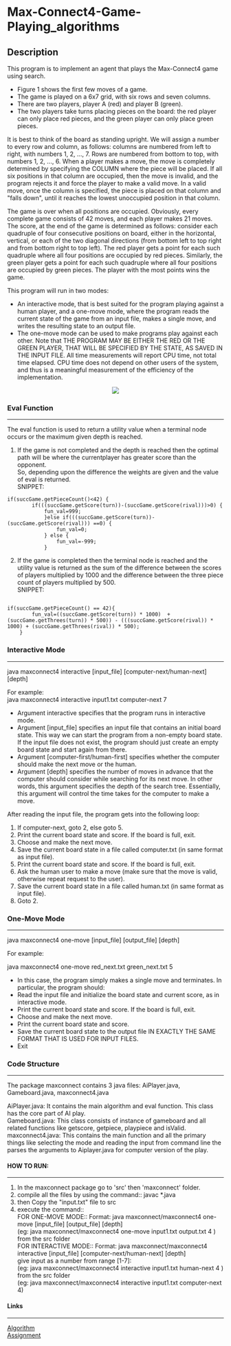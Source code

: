 # Max-Connect4-Game-Playing_algorithms
  

Description
---

This program is to implement an agent that plays the Max-Connect4 game using search.   
*	Figure 1 shows the first few moves of a game.   
*	The game is played on a 6x7 grid, with six rows and seven columns.   
*	There are two players, player A (red) and player B (green).   
*	The two players take turns placing pieces on the board: the red player can only place red pieces, and the green player can only place green pieces.  

  
It is best to think of the board as standing upright. We will assign a number to every row and column, as follows: columns are numbered from left to right, with numbers 1, 2, ..., 7. Rows are numbered from bottom to top, with numbers 1, 2, ..., 6. When a player makes a move, the move is completely determined by specifying the COLUMN where the piece will be placed. If all six positions in that column are occupied, then the move is invalid, and the program rejects it and force the player to make a valid move. In a valid move, once the column is specified, the piece is placed on that column and "falls down", until it reaches the lowest unoccupied position in that column.
  
The game is over when all positions are occupied. Obviously, every complete game consists of 42 moves, and each player makes 21 moves. The score, at the end of the game is determined as follows: consider each quadruple of four consecutive positions on board, either in the horizontal, vertical, or each of the two diagonal directions (from bottom left to top right and from bottom right to top left). The red player gets a point for each such quadruple where all four positions are occupied by red pieces. Similarly, the green player gets a point for each such quadruple where all four positions are occupied by green pieces. The player with the most points wins the game.
  
This program will run in two modes: 
*	An interactive mode, that is best suited for the program playing against a human player, and a one-move mode, where the program reads the current state of the game from an input file, makes a single move, and writes the resulting state to an output file. 
*	The one-move mode can be used to make programs play against each other. Note that THE PROGRAM MAY BE EITHER THE RED OR THE GREEN PLAYER, THAT WILL BE SPECIFIED BY THE STATE, AS SAVED IN THE INPUT FILE.
All time measurements will report CPU time, not total time elapsed. CPU time does not depend on other users of the system, and thus is a meaningful measurement of the efficiency of the implementation.
  
  
  <p align="center"> 
  <img src="https://user-images.githubusercontent.com/11136682/42414355-75ffff34-81f9-11e8-87cc-ac750667a9bc.gif">
  </p>
   
   
### Eval Function
---
The eval function is used to return a utility value when a terminal node occurs or the maximum given depth is reached.  
  
1. If the game is not completed and the depth is reached then the optimal path will be where the currentplayer has greater score than the opponent.  
So, depending upon the difference the weights are given and the value of eval is returned.  
SNIPPET:  
```
if(succGame.getPieceCount()<42) {  
		if(((succGame.getScore(turn))-(succGame.getScore(rival)))>0) {
			fun_val=999;
			}else if(((succGame.getScore(turn))-(succGame.getScore(rival))) ==0) {
				fun_val=0;
			} else {
				fun_val=-999;
			}	
```

2. If the game is completed then the terminal node is reached and the utility value is returned as the sum of the difference between the scores of players multiplied by 1000 and the difference
between the three piece count of players multiplied by 500.  
SNIPPET:
```

if(succGame.getPieceCount() == 42){	
		fun_val=((succGame.getScore(turn)) * 1000)  + 	(succGame.getThrees(turn)) * 500)) - (((succGame.getScore(rival)) * 1000) + (succGame.getThrees(rival)) * 500);
	}	
```
 
### Interactive Mode
---
  
  java maxconnect4 interactive [input_file] [computer-next/human-next] [depth]  
  
  For example:    
      java maxconnect4 interactive input1.txt computer-next 7  
 * Argument interactive specifies that the program runs in interactive mode.
 * Argument [input_file] specifies an input file that contains an initial board state. This way we can start the program from a non-empty board state. If the input file does not exist, the program should just create an empty board state and start again from there.
 * Argument [computer-first/human-first] specifies whether the computer should make the next move or the human.
 * Argument [depth] specifies the number of moves in advance that the computer should consider while searching for its next move. In other words, this argument specifies the depth of the search tree. Essentially, this argument will control the time takes for the computer to make a move.
    
  After reading the input file, the program gets into the following loop:  
  1. If computer-next, goto 2, else goto 5.
  2. Print the current board state and score. If the board is full, exit.
  3. Choose and make the next move.
  4. Save the current board state in a file called computer.txt (in same format as input file).
  5. Print the current board state and score. If the board is full, exit.
  6. Ask the human user to make a move (make sure that the move is valid, otherwise repeat request to the user).
  7. Save the current board state in a file called human.txt (in same format as input file).
  8. Goto 2.
  
    
    
### One-Move Mode
---
  
  java maxconnect4 one-move [input_file] [output_file] [depth]
  
  For example:  
    
  java maxconnect4 one-move red_next.txt green_next.txt 5
    
  * In this case, the program simply makes a single move and terminates. In particular, the program should:
  * Read the input file and initialize the board state and current score, as in interactive mode.
  * Print the current board state and score. If the board is full, exit.
  * Choose and make the next move.
  * Print the current board state and score.
  * Save the current board state to the output file IN EXACTLY THE SAME FORMAT THAT IS USED FOR INPUT FILES.
  * Exit      
### Code Structure
---

The package maxconnect contains 3 java files: AiPlayer.java, Gameboard.java, maxconnect4.java
  
AiPlayer.java: It contains the main algorithm and eval function. This class has the core part of AI play.  
Gameboard.java: This class consists of instance of gameboard and all related functions like getscore, getpiece, playpiece and isValid.  
maxconnect4.java: This contains the main function and all the primary things like selecting the mode and reading the input from command line the parses the arguments to Aiplayer.java for computer version of the play.   


#### HOW TO RUN:
---
1. In the maxconnect package go to 'src' then 'maxconnect' folder.  
2. compile all the files by using the command:: javac *.java  
3. then Copy the "input.txt" file to src  
4. execute the command::   
FOR ONE-MOVE MODE:: Format: java maxconnect/maxconnect4 one-move [input_file] [output_file] [depth]  
(eg: java maxconnect/maxconnect4 one-move input1.txt output.txt 4 ) from the src folder  
FOR INTERACTIVE MODE:: Format: java maxconnect/maxconnect4 interactive [input_file] [computer-next/human-next] [depth]  
give input as a number from range [1-7]:  
(eg: java maxconnect/maxconnect4 interactive input1.txt human-next 4 ) from the src folder  
(eg: java maxconnect/maxconnect4 interactive input1.txt computer-next 4)  



#### Links
---
[Algorithm](http://omega.uta.edu/~gopikrishnav/classes/common/4308_5360/slides/alpha_beta.pdf)  
[Assignment](http://omega.uta.edu/~gopikrishnav/classes/2018/spring/4308_5360/assmts/assmt4.html)

